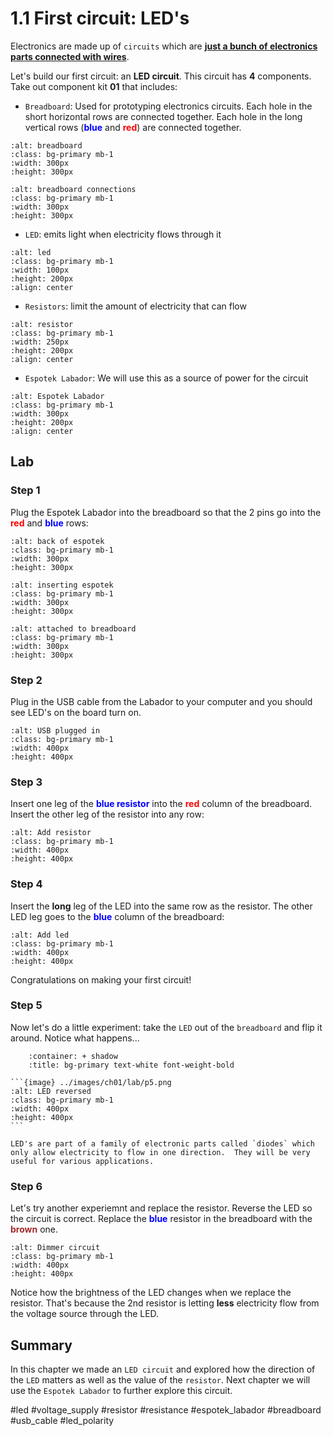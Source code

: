# 1.1 First circuit: LED's

Electronics are made up of `circuits` which are <ins>**just a bunch of electronics parts connected with wires**</ins>.

Let's build our first circuit:  an **LED circuit**.  This circuit has **4** components.  Take out component kit **01** that includes:

- `Breadboard`: Used for prototyping electronics circuits.  Each hole in the short horizontal rows are connected together.  Each hole in the long vertical rows (<span style="color:blue">**blue**</span> and <span style="color:red">**red**</span>) are connected together.


```{image} ../images/ch01/breadboard.png
:alt: breadboard
:class: bg-primary mb-1
:width: 300px
:height: 300px
``` 
```{image} ../images/ch01/breadboard_connections.png
:alt: breadboard connections
:class: bg-primary mb-1
:width: 300px
:height: 300px
```

- `LED`: emits light when electricity flows through it <br/>
```{image} ../images/ch01/led.png
:alt: led
:class: bg-primary mb-1
:width: 100px
:height: 200px
:align: center
```

- `Resistors`: limit the amount of electricity that can flow <br/>
```{image} ../images/ch01/resistors.png
:alt: resistor
:class: bg-primary mb-1
:width: 250px
:height: 200px
:align: center
```
- `Espotek Labador`: We will use this as a source of power for the circuit
```{image} ../images/ch01/espotek_labador.png
:alt: Espotek Labador
:class: bg-primary mb-1
:width: 300px
:height: 200px
:align: center
```

## Lab
### Step 1
Plug the Espotek Labador into the breadboard so that the 2 pins go into the <span style="color:red">**red**</span> and <span style="color:blue">**blue**</span> rows:
```{image} ../images/ch01/lab/espotek_back.png
:alt: back of espotek
:class: bg-primary mb-1
:width: 300px
:height: 300px
``` 
```{image} ../images/ch01/lab/espotek_insertion.png
:alt: inserting espotek
:class: bg-primary mb-1
:width: 300px
:height: 300px
``` 
```{image} ../images/ch01/lab/p1.png
:alt: attached to breadboard
:class: bg-primary mb-1
:width: 300px
:height: 300px
``` 

### Step 2
Plug in the USB cable from the Labador to your computer and you should see LED's on the board turn on.
```{image} ../images/ch01/lab/p2.png
:alt: USB plugged in
:class: bg-primary mb-1
:width: 400px
:height: 400px
``` 

### Step 3
Insert one leg of the <span style="color:blue">**blue resistor**</span> into the <span style="color:red">**red**</span> column of the breadboard.  Insert the other leg of the resistor into any row:
```{image} ../images/ch01/lab/p3.png
:alt: Add resistor
:class: bg-primary mb-1
:width: 400px
:height: 400px
``` 

### Step 4
Insert the **long** leg of the LED into the same row as the resistor.  The other LED leg goes to the <span style="color:blue">**blue**</span> column of the breadboard:

```{image} ../images/ch01/lab/p4.png
:alt: Add led
:class: bg-primary mb-1
:width: 400px
:height: 400px
``` 

Congratulations on making your first circuit!  

### Step 5
Now let's do a little experiment: take the `LED` out of the `breadboard` and flip it around.  Notice what happens...
````{dropdown} See result
    :container: + shadow
    :title: bg-primary text-white font-weight-bold

```{image} ../images/ch01/lab/p5.png
:alt: LED reversed
:class: bg-primary mb-1
:width: 400px
:height: 400px
``` 

LED's are part of a family of electronic parts called `diodes` which only allow electricity to flow in one direction.  They will be very useful for various applications.

````

### Step 6
Let's try another experiemnt and replace the resistor. Reverse the LED so the circuit is correct. Replace the <span style="color:blue">**blue**</span> resistor in the breadboard with the <span style="color:brown">**brown**</span> one.
```{image} ../images/ch01/lab/p6.png
:alt: Dimmer circuit
:class: bg-primary mb-1
:width: 400px
:height: 400px
``` 

Notice how the brightness of the LED changes when we replace the resistor.  That's because the 2nd resistor is letting **less** electricity flow from the voltage source through the LED.

## Summary
In this chapter we made an `LED circuit` and explored how the direction of the `LED` matters as well as the value of the `resistor`.  Next chapter we will use the `Espotek Labador` to further explore this circuit.

#led #voltage_supply #resistor #resistance #espotek_labador #breadboard #usb_cable #led_polarity